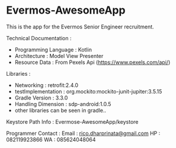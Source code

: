 # Evermos-AwesomeApp

This is the app for the Evermos Senior Engineer recruitment.

Technical Documentation :

- Programming Language  : Kotlin
- Architecture          : Model View Presenter 
- Resource Data         : From Pexels Api (https://www.pexels.com/api/)

Libraries : 

- Networking          : retrofit:2.4.0
- testImplementation  : org.mockito:mockito-junit-jupiter:3.5.15
- Gradle Version      : 3.3.0
- Handling Dimension  : sdp-android:1.0.5
- other libraries can be seen in gradle..

Keystore Path Info : Evermose-AwesomeApp/keystore

Programmer Contact :
Email : rico.dharprinata@gmail.com
HP    : 082119923866
WA    : 085624048064
